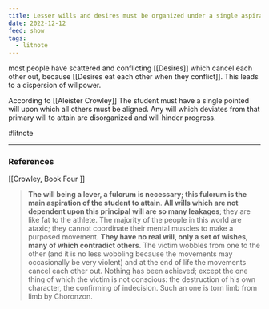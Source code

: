 ```yaml
---
title: Lesser wills and desires must be organized under a single aspiration to attain
date: 2022-12-12
feed: show
tags:
  - litnote
---
```


most people have scattered and conflicting [[Desires]] which cancel each other out, because [[Desires eat each other when they conflict]]. This leads to a dispersion of willpower.

According to [[Aleister Crowley]] The student must have a single pointed will upon which all others must be aligned. Any will which deviates from that primary will to attain are disorganized and will hinder progress.

#litnote

___
### References

[[Crowley, Book Four ]]

> **The will being a lever, a fulcrum is necessary; this fulcrum is the main aspiration of the student to attain**. **All wills which are not dependent upon this principal will are so many leakages**; they are like fat to the athlete.
The majority of the people in this world are ataxic; they cannot coordinate their mental muscles to make a purposed movement. **They have no real will, only a set of wishes, many of which contradict others**. The victim wobbles from one to the other (and it is no less wobbling because the movements may occasionally be very violent) and at the end of life the movements cancel each other out. Nothing has been achieved; except the one thing of which the victim is not conscious: the destruction of his own character, the confirming of indecision. Such an one is torn limb from limb by Choronzon.

